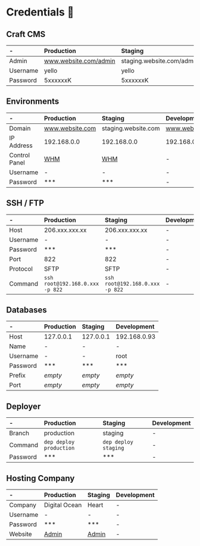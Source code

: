 # Credentials 🔧

## Craft CMS

| -                                      | Production                             | Staging                                | Development          
|:---------------------------------------|:---------------------------------------|:---------------------------------------|:---------------------------------------
| Admin                                  | www.website.com/admin                  | staging.website.com/admin              | www.website.loc/admin
| Username                               | yello                                  | yello                                  | yello                        
| Password                               | 5xxxxxxK                               | 5xxxxxxK                               | 5xxxxxxK            

## Environments

| -                                      | Production                             | Staging                                | Development          
|:---------------------------------------|:---------------------------------------|:---------------------------------------|:---------------------------------------
| Domain                                 | www.website.com                        | staging.website.com                    | www.website.loc
| IP Address                             | 192.168.0.0                            | 192.168.0.0                            | 192.168.0.93
| Control Panel                          | [WHM](https://)                        | [WHM](https://)                        | -
| Username                               | -                                      | -                                      | -                        
| Password                               | ***                                    | ***                                    | -                            

## SSH / FTP

| -                                      | Production                             | Staging                                | Development          
|:---------------------------------------|:---------------------------------------|:---------------------------------------|:---------------------------------------
| Host                                   | 206.xxx.xxx.xx                         | 206.xxx.xxx.xx                         | -                              
| Username                               | -                                      | -                                      | -                                     
| Password                               | ***                                    | ***                                    | -                            
| Port                                   | 822                                    | 822                                    | -
| Protocol                               | SFTP                                   | SFTP                                   | -
| Command                                | `ssh root@192.168.0.xxx -p 822`        | `ssh root@192.168.0.xxx -p 822`        | -

## Databases

| -                                      | Production                             | Staging                                | Development          
|:---------------------------------------|:---------------------------------------|:---------------------------------------|:---------------------------------------
| Host                                   | 127.0.0.1                              | 127.0.0.1                              | 192.168.0.93  
| Name                                   | -                                      | -                                      | -     
| Username                               | -                                      | -                                      | root                
| Password                               | ***                                    | ***                                    | ***           
| Prefix                                 | *empty*                                | *empty*                                | *empty*          
| Port                                   | *empty*                                | *empty*                                | *empty*

## Deployer

| -                                      | Production                             | Staging                                | Development          
|:---------------------------------------|:---------------------------------------|:---------------------------------------|:---------------------------------------
| Branch                                 | production                             | staging                                | -
| Command                                | `dep deploy production`                | `dep deploy staging`                   | -
| Password                               | ***                                    | ***                                    | -

## Hosting Company

| -                                      | Production                             | Staging                                | Development          
|:---------------------------------------|:---------------------------------------|:---------------------------------------|:---------------------------------------
| Company                                | Digital Ocean                          | Heart                                  | -           
| Username                               | -                                      | -                                      | -       
| Password                               | ***                                    | ***                                    | -        
| Website                                | [Admin](https://)                      | [Admin](https://)                      | -
